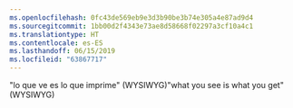 ```yaml
---
ms.openlocfilehash: 0fc43de569eb9e3d3b90be3b74e305a4e87ad9d4
ms.sourcegitcommit: 1bb00d2f4343e73ae8d58668f02297a3cf10a4c1
ms.translationtype: HT
ms.contentlocale: es-ES
ms.lasthandoff: 06/15/2019
ms.locfileid: "63867717"
---
```

<span data-ttu-id="ca66a-101">"lo que ve es lo que imprime" (WYSIWYG)</span><span class="sxs-lookup"><span data-stu-id="ca66a-101">"what you see is what you get" (WYSIWYG)</span></span>